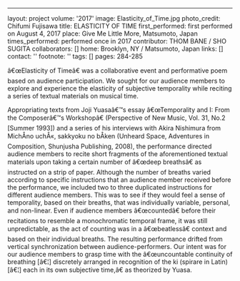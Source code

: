 ---
layout: project
volume: '2017'
image: Elasticity_of_Time.jpg
photo_credit: Chifumi Fujisawa
title: ELASTICITY OF TIME
first_performed: first performed on August 4, 2017
place: Give Me Little More, Matsumoto, Japan
times_performed: performed once in 2017
contributor: THOM BANE / SHO SUGITA
collaborators: []
home: Brooklyn, NY / Matsumoto, Japan
links: []
contact: ''
footnote: ''
tags: []
pages: 284-285



â€œElasticity of Timeâ€ was a collaborative event and performative poem based on audience participation. We sought for our audience members to explore and experience the elasticity of subjective temporality while reciting a series of textual materials on musical time.

Appropriating texts from Joji Yuasaâ€™s essay â€œTemporality and I: From the Composerâ€™s Workshopâ€ (Perspective of New Music, Vol. 31, No.2 [Summer 1993]) and a series of his interviews with Akira Nishimura from MichÅno uchÅ«, sakkyoku no bÅken (Unheard Space, Adventures in Composition, Shunjusha Publishing, 2008), the performance directed audience members to recite short fragments of the aforementioned textual materials upon taking a certain number of â€œdeep breathsâ€ as instructed on a strip of paper. Although the number of breaths varied according to specific instructions that an audience member received before the performance, we included two to three duplicated instructions for different audience members. This was to see if they would feel a sense of temporality, based on their breaths, that was individually variable, personal, and non-linear. Even if audience members â€œcountedâ€ before their recitations to resemble a monochromatic temporal frame, it was still unpredictable, as the act of counting was in a â€œbeatlessâ€ context and based on their individual breaths. The resulting performance drifted from vertical synchronization between audience-performers. Our intent was for our audience members to grasp time with the â€œuncountable continuity of breathing [â€¦] discretely arranged in recognition of the ki (spirare in Latin) [â€¦] each in its own subjective time,â€ as theorized by Yuasa.
